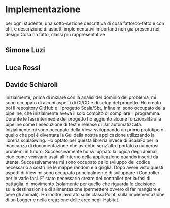 # Implementazione 

per ogni studente, una sotto-sezione descrittiva di cosa fatto/co-fatto e con chi, e descrizione di aspetti implementativi importanti non già presenti nel design
Cosa ha fatto, classi più rappresentative

## Simone Luzi

## Luca Rossi

## Davide Schiaroli

Inizialmente, prima di iniziare con la analisi del dominio del problema, mi sono occupato di alcuni aspetti di CI/CD e di setup del progetto. 
Ho creato poi il repository GitHub e il progetto Scala/Sbt, infine mi sono occupato della pipeline, che inizialmente aveva il solo compito di compilare il programma. 
Durante le fasi intermedie del progetto ho aggiunto alcune funzionalità alla pipeline come l'esecuzione di test e release di Jar automatizzata.
Inizialmente mi sono occupato della View, sviluppando un primo prototipo di quello che poi è diventata la Gui della nostra applicazione utilizzando la libreria scalaSwing. Ho optato per questa libreria invece di ScalaFx per la mancanza di documentazione che avrebbe senz'altro portato a numerosi problemi in futuro. Successivamente ho sviluppato la logica degli animali, cioè come venivano usati all'interno della applicazione quando inseriti da utente.
Successivamente mi sono occupato dello sviluppo del codice necessario a costruire le mappe random e a griglia.
Dopo avere visto questi aspetti di View mi sono occupato principalmente di sviluppare i Controller per le varie fasi. 
E' stato necessario creare dei controller per la fasi di battaglia, di movimento (solamente per quello che riguarda le decisione sulle destinazioni) 
e di alimentazione (permettere ovvero di far mangiare e bere gli animali).
Ho inoltre lavorato sulle classi Point, sulla implementazione di un Logger e nella creazione delle aree negli Habitat.
